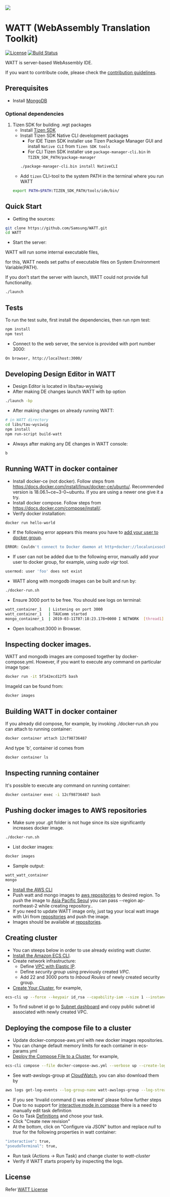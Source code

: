 ![](https://github.com/Samsung/WATT/blob/master/public/image/watt.png)
# WATT (WebAssembly Translation Toolkit)
[![License](https://img.shields.io/badge/licence-Apache%202.0-brightgreen.svg?style=flat)](LICENSE)
[![Build Status](https://travis-ci.org/Samsung/WATT.svg?branch=master)](https://travis-ci.org/Samsung/WATT)

WATT is server-based WebAssembly IDE.

If you want to contribute code, please check the [contribution guidelines](https://github.com/Samsung/WATT/blob/master/CONTRIBUTING.md).

## Prerequisites
* Install [MongoDB](https://www.mongodb.com/download-center?jmp=nav#community)

### Optional dependencies
1. Tizen SDK for building .wgt packages
    * Install [Tizen SDK](https://developer.tizen.org/development/tizen-studio/download)
    * Install Tizen SDK Native CLI development packages
        * For IDE Tizen SDK installer use Tizen Package Manager GUI and install `Native CLI` from `Tizen SDK tools`
        * For CLI Tizen SDK installer use `package-manager-cli.bin` in `TIZEN_SDK_PATH/package-manager`
        ```bash
        ./package-manager-cli.bin install NativeCLI
        ```
    * Add `tizen` CLI-tool to the system PATH in the terminal where you run WATT
    ```bash
    export PATH=$PATH:TIZEN_SDK_PATH/tools/ide/bin/
    ```

## Quick Start
* Getting the sources:
```bash
git clone https://github.com/Samsung/WATT.git
cd WATT
```

* Start the server:

WATT will run some internal executable files,

for this, WATT needs set paths of executable files on System Environment Variable(PATH).


If you don't start the server with launch, WATT could not provide full functionality.
```bash
./launch
```

## Tests
To run the test suite, first install the dependencies, then run npm test:
```bash
npm install
npm test
```

* Connect to the web server, the service is provided with port number 3000:
```bash
On browser, http://localhost:3000/
```

## Developing Design Editor in WATT
* Design Editor is located in libs/tau-wysiwig
* After making DE changes launch WATT with bp option
```bash
./launch -bp
```
* After making changes on already running WATT:
```bash
# in WATT directory
cd libs/tau-wysiwig
npm install
npm run-script build-watt
```
* Always after making any DE changes in WATT console:
```bash
b
```

## Running WATT in docker container
 * Install docker-ce (not docker). Follow steps from https://docs.docker.com/install/linux/docker-ce/ubuntu/. Recommended version is 18.06.1~ce~3-0~ubuntu. If you are using a newer one give it a try.
 * Install docker compose. Follow steps from https://docs.docker.com/compose/install/.
 * Verify docker installation:
```bash
docker run hello-world
```
 * If the following error appears this means you have to [add your user to docker group](https://docs.docker.com/install/linux/linux-postinstall/).
```bash
ERROR: Couldn't connect to Docker daemon at http+docker://localunixsocket - is it running?
```
 * If user can not be added due to the following error, manually add your user to docker group, for example, using *sudo vigr* tool.
```bash
usermod: user 'foo' does not exist
```
* WATT along with mongodb images can be built and run by:
```bash
./docker-run.sh
```
* Ensure 3000 port to be free. You should see logs on terminal:
```bash
watt_container_1   | Listening on port 3000
watt_container_1   | TAUComm started
mongo_container_1  | 2019-03-11T07:18:23.178+0000 I NETWORK  [thread1] connection accepted from 172.19.0.3:36916 #1 (1 connection now open)
```
* Open localhost:3000 in Browser.

## Inspecting docker images.
WATT and mongodb images are composed together by docker-compose.yml. However, if you want to execute any command on particular image type:
```bash
docker run -it 5f142ecd12f5 bash
```
ImageId can be found from:
```bash
docker images
```
## Building WATT in docker container
If you already did compose, for example, by invoking ./docker-run.sh you can attach to running container:
```bash
docker container attach 12cf98736487
```
And type 'b', container id comes from
```bash
docker container ls
```

## Inspecting running container
It's possible to execute any command on running container:
```bash
docker container exec -i 12cf98736487 bash
```

## Pushing docker images to AWS repositories
 * Make sure your .git folder is not huge since its size significantly increases docker image.
```bash
./docker-run.sh
```
 * List docker images:
```bash
docker images
```
 * Sample output:
```bash
watt_watt_container                                                               latest              fa2fc69d89a1        5 days ago          3.36GB
mongo                                                                             3.4.19              056cb4b05c15        5 weeks ago         376MB
```
 * [Install the AWS CLI](https://docs.aws.amazon.com/cli/latest/userguide/install-linux.html)
 * Push watt and mongo images to [aws repositories](https://docs.aws.amazon.com/AmazonECS/latest/developerguide/docker-basics.html#use-ecr) to desired region. To push the image to [Asia Pacific Seoul](https://docs.aws.amazon.com/AWSEC2/latest/UserGuide/using-regions-availability-zones.html) you can pass --region ap-northeast-2 while creating repository..
 * If you need to update WATT image only, just tag your local watt image with Uri from [repositories](https://us-east-2.console.aws.amazon.com/ecr/repositories?region=ap-northeast-2) and push the image.
 * Images should be available at [repositories](https://us-east-2.console.aws.amazon.com/ecr/repositories?region==ap-northeast-2).

## Creating cluster
 * You can steeps below in order to use already existing watt cluster.
 * [Install the Amazon ECS CLI](https://docs.aws.amazon.com/AmazonECS/latest/developerguide/ECS_CLI_installation.html).
 * Create network infrastructure:
    * Define [VPC with Elastic IP](https://docs.aws.amazon.com/AmazonECS/latest/developerguide/create-public-private-vpc.html).
    * Define *security group* using previously created *VPC*.
    * Add 22 and 3000 ports to *Inboud Roules* of newly created security group.
 * [Create Your Cluster](https://docs.aws.amazon.com/AmazonECS/latest/developerguide/ecs-cli-tutorial-ec2.html), for example, 
```bash
ecs-cli up --force --keypair id_rsa --capability-iam --size 1 --instance-type t2.large --vpc vpc-0d05d256d9261ccb5 --subnets subnet-0b31dfed2f9dddb0a --security-group sg-09d2b747ca8b77f1a --cluster-config watt-cluster-config --region ap-northeast-2
```
 * To find subnet id go to [Subnet dashboard](https://ap-northeast-2.console.aws.amazon.com/vpc/home?region=ap-northeast-2#subnets:sort=SubnetId) and copy public subnet id associated with newly created VPC.

## Deploying the compose file to a cluster
 * Update docker-compose-aws.yml with new docker images repositories.
 * You can change default memory limits for each container in ecs-params.yml
 * [Deploy the Compose File to a Cluster](https://docs.aws.amazon.com/AmazonECS/latest/developerguide/ecs-cli-tutorial-ec2.html#ECS_CLI_tutorial_compose_deploy), for example,
```bash
ecs-cli compose --file docker-compose-aws.yml --verbose up --create-log-groups --cluster-config watt-cluster-config --region ap-northeast-2
```
 * See watt-awslogs-group at [CloudWatch](https://us-east-2.console.aws.amazon.com/cloudwatch/home?region=ap-northeast-2#logs), you can also download them by
```bash
aws logs get-log-events --log-group-name watt-awslogs-group --log-stream-name watt/watt_container/0f16fa2e-6db9-4cff-8b13-821b3c72f446 --output text --region ap-northeast-2
```
 * If you see 'Invalid command () was entered' please follow further steps
 * Due to no support for [interactive mode in compose](https://github.com/aws/amazon-ecs-cli/issues/706) there is a need to manually edit task definition
 * Go to Task [Definitions](https://us-east-2.console.aws.amazon.com/ecs/home?region=us-east-2#/taskDefinitions) and chose your task.
 * Click "Create new revision"
 * At the bottom, click on "Configure via JSON" button and replace *null* to *true* for the following properties in watt container:
```bash
"interactive": true,
"pseudoTerminal": true,
```
 * Run task (Actions -> Run Task) and change cluster to *watt-cluster*
 * Verify if WATT starts properly by inspecting the logs.


## License
Refer [WATT License](https://github.com/Samsung/WATT/wiki/License)

